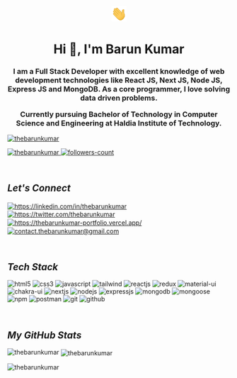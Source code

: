 <!----------------------------------- Heading Section ------------------------------------>

<h1 align="center">
    <img src="https://raw.githubusercontent.com/ABSphreak/ABSphreak/master/gifs/Hi.gif" width="35">
    <h1 align="center">Hi 👋, I'm Barun Kumar</h1>
	
<!----------------------------------- About Section ------------------------------------>

<h3 align="center">
    <p>I am a Full Stack Developer with excellent knowledge of web development technologies like React JS, Next JS, Node JS, Express JS and MongoDB.
As a core programmer, I love solving data driven problems.</p>
    <p>Currently pursuing Bachelor of Technology in Computer Science and Engineering at Haldia Institute of Technology.</p>
</h3>

<p align="left"> <a href="https://github.com/ryo-ma/github-profile-trophy"><img src="https://github-profile-trophy.vercel.app/?username=thebarunkumar" alt="thebarunkumar" /></a> </p>



<!----------------------------------- Profile View Section ------------------------------------>

<p align="left">
    <a href="https://github.com/thebarunkumar">
        <img src="https://komarev.com/ghpvc/?username=thebarunkumar&label=Profile%20views&color=0e75b6&style=flat" alt="thebarunkumar" />
    </a>
    <a href="https://github.com/thebarunkumar?tab=followers">
        <img src="https://img.shields.io/github/followers/thebarunkumar?label=Followers&style=social" alt="followers-count">
    </a>
</p>
<br>


<!----------------------------------- Social Media Links Section ------------------------------------>

<h2><i>Let's Connect</i></h2>

<p align="left">
    <a href="https://linkedin.com/in/thebarunkumar">
        <img align="center" src="https://img.shields.io/badge/LinkedIn-0077B5?style=for-the-badge&logo=linkedin&logoColor=white" alt="https://linkedin.com/in/thebarunkumar" />
    </a>
    <a href="https://twitter.com/thebarunkumar">
        <img align="center" src="https://img.shields.io/badge/Twitter-1DA1F2?style=for-the-badge&logo=twitter&logoColor=white" alt="https://twitter.com/thebarunkumar" />
    </a>
    <a href="thebarunkumar-portfolio.vercel.app/">
        <img align="center" src="https://img.shields.io/badge/Portfolio-18A303?style=for-the-badge&logo=ionic&logoColor=white" alt="https://thebarunkumar-portfolio.vercel.app/" />
    </a>
    <a title="contact.thebarunkumar@gmail.com" href="mailto:contact.thebarunkumar@gmail.com">
        <img align="center" src="https://img.shields.io/badge/Gmail-D14836?style=for-the-badge&logo=gmail&logoColor=white" alt="contact.thebarunkumar@gmail.com" />
    </a>
</p>
<br>


<!----------------------------------- Tech Stack Section ------------------------------------>

<h2><i>Tech Stack</i></h2>

<p>
    <img src="https://img.shields.io/badge/HTML5-E34F26?style=for-the-badge&logo=html5&logoColor=white" alt="html5" />
    <img src="https://img.shields.io/badge/CSS3-1572B6?style=for-the-badge&logo=css3&logoColor=white" alt="css3" />
    <img src="https://img.shields.io/badge/JavaScript-323330?style=for-the-badge&logo=javascript&logoColor=F7DF1E" alt="javascript" />
    <img src="https://img.shields.io/badge/Tailwind_CSS-38B2AC?style=for-the-badge&logo=tailwind-css&logoColor=white" alt="tailwind" />
    <img src="https://img.shields.io/badge/React.js-20232A?style=for-the-badge&logo=react&logoColor=61DAFB" alt="reactjs" />
    <img src="https://img.shields.io/badge/Redux-593D88?style=for-the-badge&logo=redux&logoColor=white" alt="redux" />
    <img src="https://img.shields.io/badge/Material%20UI-007FFF?style=for-the-badge&logo=mui&logoColor=white" alt="material-ui" />
    <img src="https://img.shields.io/badge/Chakra%20UI-3bc7bd?style=for-the-badge&logo=chakraui&logoColor=white" alt="chakra-ui" />
    <img src="https://img.shields.io/badge/Next.js-000000?style=for-the-badge&logo=Next.js&logoColor=white" alt="nextjs" />
    <img src="https://img.shields.io/badge/Node.js-339933?style=for-the-badge&logo=nodedotjs&logoColor=white" alt="nodejs" />
    <img src="https://img.shields.io/badge/Express.js-000000?style=for-the-badge&logo=express&logoColor=white" alt="expressjs" />
    <img src="https://img.shields.io/badge/MongoDB-4EA94B?style=for-the-badge&logo=mongodb&logoColor=white" alt="mongodb" />
    <img src="https://img.shields.io/badge/mongoose-%23800?style=for-the-badge&logo=mongoose&logoColor=white" alt="mongoose"/>
    <img src="https://img.shields.io/badge/npm-CB3837?style=for-the-badge&logo=npm&logoColor=white" alt="npm" />
    <img src="https://img.shields.io/badge/Postman-FF6C37?style=for-the-badge&logo=Postman&logoColor=white" alt="postman" />
    <img src="https://img.shields.io/badge/Git-f44d27?style=for-the-badge&logo=git&logoColor=white" alt="git" />
    <img src="https://img.shields.io/badge/GitHub-100000?style=for-the-badge&logo=github&logoColor=white" alt="github" />
</p>
<br>

<!----------------------------------- GitHub Stats Section ------------------------------------>

<h2><i>My GitHub Stats</i></h2>


<p><img align="left" src="https://github-readme-stats.vercel.app/api/top-langs?username=thebarunkumar&show_icons=true&locale=en&layout=compact" alt="thebarunkumar" /></p>

<p>&nbsp;<img align="center" src="https://github-readme-stats.vercel.app/api?username=thebarunkumar&show_icons=true&locale=en" alt="thebarunkumar" /></p>

<p><img align="center" src="https://github-readme-streak-stats.herokuapp.com/?user=thebarunkumar&" alt="thebarunkumar" /></p>

<br>
